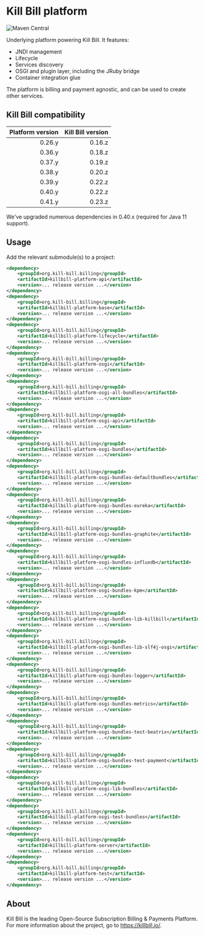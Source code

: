 # Kill Bill platform
![Maven Central](https://img.shields.io/maven-central/v/org.kill-bill.billing/killbill-platform?color=blue&label=Maven%20Central)

Underlying platform powering Kill Bill. It features:

* JNDI management
* Lifecycle
* Services discovery
* OSGI and plugin layer, including the JRuby bridge
* Container integration glue

The platform is billing and payment agnostic, and can be used to create other services.

## Kill Bill compatibility

| Platform version | Kill Bill version |
| ---------------: | ----------------: |
| 0.26.y           | 0.16.z            |
| 0.36.y           | 0.18.z            |
| 0.37.y           | 0.19.z            |
| 0.38.y           | 0.20.z            |
| 0.39.y           | 0.22.z            |
| 0.40.y           | 0.22.z            |
| 0.41.y           | 0.23.z            |

We've upgraded numerous dependencies in 0.40.x (required for Java 11 support).

## Usage

Add the relevant submodule(s) to a project:

```xml
<dependency>
    <groupId>org.kill-bill.billing</groupId>
    <artifactId>killbill-platform-api</artifactId>
    <version>... release version ...</version>
</dependency>
<dependency>
    <groupId>org.kill-bill.billing</groupId>
    <artifactId>killbill-platform-base</artifactId>
    <version>... release version ...</version>
</dependency>
<dependency>
    <groupId>org.kill-bill.billing</groupId>
    <artifactId>killbill-platform-lifecycle</artifactId>
    <version>... release version ...</version>
</dependency>
<dependency>
    <groupId>org.kill-bill.billing</groupId>
    <artifactId>killbill-platform-osgi</artifactId>
    <version>... release version ...</version>
</dependency>
<dependency>
    <groupId>org.kill-bill.billing</groupId>
    <artifactId>killbill-platform-osgi-all-bundles</artifactId>
    <version>... release version ...</version>
</dependency>
<dependency>
    <groupId>org.kill-bill.billing</groupId>
    <artifactId>killbill-platform-osgi-api</artifactId>
    <version>... release version ...</version>
</dependency>
<dependency>
    <groupId>org.kill-bill.billing</groupId>
    <artifactId>killbill-platform-osgi-bundles</artifactId>
    <version>... release version ...</version>
</dependency>
<dependency>
    <groupId>org.kill-bill.billing</groupId>
    <artifactId>killbill-platform-osgi-bundles-defaultbundles</artifactId>
    <version>... release version ...</version>
</dependency>
<dependency>
    <groupId>org.kill-bill.billing</groupId>
    <artifactId>killbill-platform-osgi-bundles-eureka</artifactId>
    <version>... release version ...</version>
</dependency>
<dependency>
    <groupId>org.kill-bill.billing</groupId>
    <artifactId>killbill-platform-osgi-bundles-graphite</artifactId>
    <version>... release version ...</version>
</dependency>
<dependency>
    <groupId>org.kill-bill.billing</groupId>
    <artifactId>killbill-platform-osgi-bundles-influxdb</artifactId>
    <version>... release version ...</version>
</dependency>
<dependency>
    <groupId>org.kill-bill.billing</groupId>
    <artifactId>killbill-platform-osgi-bundles-kpm</artifactId>
    <version>... release version ...</version>
</dependency>
<dependency>
    <groupId>org.kill-bill.billing</groupId>
    <artifactId>killbill-platform-osgi-bundles-lib-killbill</artifactId>
    <version>... release version ...</version>
</dependency>
<dependency>
    <groupId>org.kill-bill.billing</groupId>
    <artifactId>killbill-platform-osgi-bundles-lib-slf4j-osgi</artifactId>
    <version>... release version ...</version>
</dependency>
<dependency>
    <groupId>org.kill-bill.billing</groupId>
    <artifactId>killbill-platform-osgi-bundles-logger</artifactId>
    <version>... release version ...</version>
</dependency>
<dependency>
    <groupId>org.kill-bill.billing</groupId>
    <artifactId>killbill-platform-osgi-bundles-metrics</artifactId>
    <version>... release version ...</version>
</dependency>
<dependency>
    <groupId>org.kill-bill.billing</groupId>
    <artifactId>killbill-platform-osgi-bundles-test-beatrix</artifactId>
    <version>... release version ...</version>
</dependency>
<dependency>
    <groupId>org.kill-bill.billing</groupId>
    <artifactId>killbill-platform-osgi-bundles-test-payment</artifactId>
    <version>... release version ...</version>
</dependency>
<dependency>
    <groupId>org.kill-bill.billing</groupId>
    <artifactId>killbill-platform-osgi-lib-bundles</artifactId>
    <version>... release version ...</version>
</dependency>
<dependency>
    <groupId>org.kill-bill.billing</groupId>
    <artifactId>killbill-platform-osgi-test-bundles</artifactId>
    <version>... release version ...</version>
</dependency>
<dependency>
    <groupId>org.kill-bill.billing</groupId>
    <artifactId>killbill-platform-server</artifactId>
    <version>... release version ...</version>
</dependency>
<dependency>
    <groupId>org.kill-bill.billing</groupId>
    <artifactId>killbill-platform-test</artifactId>
    <version>... release version ...</version>
</dependency>
```

## About

Kill Bill is the leading Open-Source Subscription Billing & Payments Platform. For more information about the project, go to https://killbill.io/.
